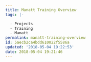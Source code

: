 ```yaml
---
title: Manatt Training Overview
tags: |-

  - Projects
  - Training
  - Manatt
permalink: manatt-training-overview
id: 5aecb2ca4bdd610022f5586a
updated: '2018-05-04 19:22:53'
date: 2018-05-04 19:21:46
---
```

